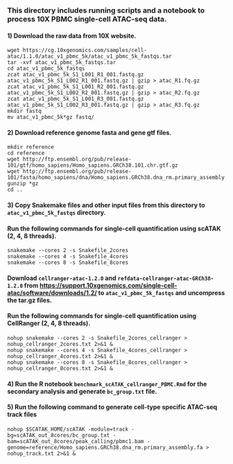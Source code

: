 ### This directory includes running scripts and a notebook to process 10X PBMC single-cell ATAC-seq data.
####
#### 1) Download the raw data from 10X website.
```
wget https://cg.10xgenomics.com/samples/cell-atac/1.1.0/atac_v1_pbmc_5k/atac_v1_pbmc_5k_fastqs.tar
tar -xvf atac_v1_pbmc_5k_fastqs.tar
cd atac_v1_pbmc_5k_fastqs
zcat atac_v1_pbmc_5k_S1_L001_R1_001.fastq.gz atac_v1_pbmc_5k_S1_L002_R1_001.fastq.gz | gzip > atac_R1.fq.gz
zcat atac_v1_pbmc_5k_S1_L001_R2_001.fastq.gz atac_v1_pbmc_5k_S1_L002_R2_001.fastq.gz | gzip > atac_R2.fq.gz
zcat atac_v1_pbmc_5k_S1_L001_R3_001.fastq.gz atac_v1_pbmc_5k_S1_L002_R3_001.fastq.gz | gzip > atac_R3.fq.gz
mkdir fastq
mv atac_v1_pbmc_5k*gz fastq/
```
#### 2) Download reference genome fasta and gene gtf files.
```
mkdir reference
cd reference
wget http://ftp.ensembl.org/pub/release-101/gtf/homo_sapiens/Homo_sapiens.GRCh38.101.chr.gtf.gz
wget http://ftp.ensembl.org/pub/release-101/fasta/homo_sapiens/dna/Homo_sapiens.GRCh38.dna_rm.primary_assembly.fa.gz
gunzip *gz
cd ..
```
#### 3) Copy Snakemake files and other input files from this directory to `atac_v1_pbmc_5k_fastqs` directory. 
####    Run the following commands for single-cell quantification using scATAK (2, 4, 8 threads).
```
snakemake --cores 2 -s Snakefile_2cores
snakemake --cores 4 -s Snakefile_4cores
snakemake --cores 8 -s Snakefile_8cores
```
####    Download `cellranger-atac-1.2.0` and `refdata-cellranger-atac-GRCh38-1.2.0` from https://support.10xgenomics.com/single-cell-atac/software/downloads/1.2/ to `atac_v1_pbmc_5k_fastqs` and uncompress the tar.gz files.
####    Run the following commands for single-cell quantification using CellRanger (2, 4, 8 threads).
```
nohup snakemake --cores 2 -s Snakefile_2cores_cellranger > nohup_cellranger_2cores.txt 2>&1 &
nohup snakemake --cores 4 -s Snakefile_4cores_cellranger > nohup_cellranger_4cores.txt 2>&1 &
nohup snakemake --cores 8 -s Snakefile_8cores_cellranger > nohup_cellranger_8cores.txt 2>&1 &
```
####
#### 4) Run the R notebook `benchmark_scATAK_cellranger_PBMC.Rmd` for the secondary analysis and generate `bc_group.txt` file. 
####
#### 5) Run the following command to generate cell-type specific ATAC-seq track files
```
nohup $SCATAK_HOME/scATAK -module=track -bg=scATAK_out_8cores/bc_group.txt -bam=scATAK_out_8cores/peak_calling/pbmc1.bam -genome=reference/Homo_sapiens.GRCh38.dna_rm.primary_assembly.fa > nohup_track.txt 2>&1 &
```
